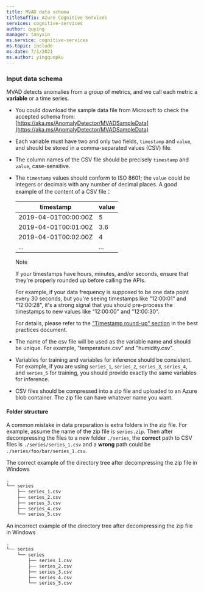```yaml
---
title: MVAD data schema
titleSuffix: Azure Cognitive Services
services: cognitive-services
author: quying
manager: tonyxin
ms.service: cognitive-services
ms.topic: include
ms.date: 7/1/2021
ms.author: yingqunpku
---
```



### Input data schema

MVAD detects anomalies from a group of metrics, and we call each metric a **variable** or a time series.

* You could download the sample data file from Microsoft to check the accepted schema from: [https://aka.ms/AnomalyDetector/MVADSampleData](https://aka.ms/AnomalyDetector/MVADSampleData)
* Each variable must have two and only two fields, `timestamp` and `value`, and should be stored in a comma-separated values (CSV) file.
* The column names of the CSV file should be precisely `timestamp` and `value`, case-sensitive.
* The `timestamp` values should conform to ISO 8601; the `value` could be integers or decimals with any number of decimal places.
    A good example of the content of a CSV file：

    |timestamp | value|
    |-------|-------|
    |2019-04-01T00:00:00Z| 5|
    |2019-04-01T00:01:00Z| 3.6|
    |2019-04-01T00:02:00Z| 4|
    |...| ...|

    > [!NOTE]
    > If your timestamps have hours, minutes, and/or seconds, ensure that they're properly rounded up before calling the APIs.
    >
    > For example, if your data frequency is supposed to be one data point every 30 seconds, but you're seeing timestamps like "12:00:01" and "12:00:28", it's a strong signal that you should pre-process the timestamps to new values like "12:00:00" and "12:00:30".
    >
    > For details, please refer to the ["Timestamp round-up" section](../concepts/best-practices-multivariate.md#timestamp-round-up) in the best practices document.
* The name of the csv file will be used as the variable name and should be unique. For example, "temperature.csv" and "humidity.csv".
* Variables for training and variables for inference should be consistent. For example, if you are using `series_1`, `series_2`, `series_3`, `series_4`, and `series_5` for training, you should provide exactly the same variables for inference.
* CSV files should be compressed into a zip file and uploaded to an Azure blob container. The zip file can have whatever name you want.

#### Folder structure

A common mistake in data preparation is extra folders in the zip file. For example, assume the name of the zip file is `series.zip`. Then after decompressing the files to a new folder `./series`, the **correct** path to CSV files is `./series/series_1.csv` and a **wrong** path could be `./series/foo/bar/series_1.csv`.

The correct example of the directory tree after decompressing the zip file in Windows

```bash
.
└── series
    ├── series_1.csv
    ├── series_2.csv
    ├── series_3.csv
    ├── series_4.csv
    └── series_5.csv
```

An incorrect example of the directory tree after decompressing the zip file in Windows

```bash
.
└── series
    └── series
        ├── series_1.csv
        ├── series_2.csv
        ├── series_3.csv
        ├── series_4.csv
        └── series_5.csv
```